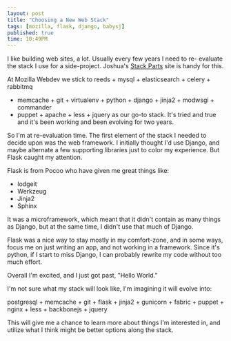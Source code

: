 ```yaml
---
layout: post
title: "Choosing a New Web Stack"
tags: [mozilla, flask, django, babysj]
published: true
time: 10:49PM
---
```


I like building web sites, a lot.  Usually every few years I need to re-
evaluate the stack I use for a side-project.  Joshua's
[Stack Parts](http://stackparts.com/) site is handy for this.

At Mozilla Webdev we stick to reeds + mysql + elasticsearch + celery + rabbitmq
+ memcache + git + virtualenv + python + django + jinja2 + modwsgi + commander
+ puppet + apache + less + jquery as our go-to stack.  It's tried and true and
it's been working and been evolving for two years.

So I'm at re-evaluation time.  The first element of the stack I needed to
decide upon was the web framework.  I initially thought I'd use Django, and
maybe alternate a few supporting libraries just to color my experience.  But
Flask caught my attention.

Flask is from Pocoo who have given me great things like:

* lodgeit
* Werkzeug
* Jinja2
* Sphinx

It was a microframework, which meant that it didn't contain as many things as
Django, but at the same time, I didn't use that much of Django.

Flask was a nice way to stay mostly in my comfort-zone, and in some ways, focus
me on just writing an app, and not working in a framework.  Since it's python,
if I start to miss Django, I can probably rewrite my code without too much
effort.

Overall I'm excited, and I just got past, "Hello World."

I'm not sure what my stack will look like, I'm imagining it will evolve into:

postgresql + memcache + git + flask + jinja2 + gunicorn + fabric + puppet +
nginx + less + backbonejs + jquery

This will give me a chance to learn more about things I'm interested in, and
utilize what I think might be better options along the stack.
